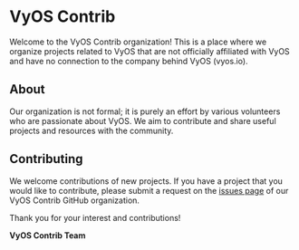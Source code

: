 # VyOS Contrib

Welcome to the VyOS Contrib organization! This is a place where we organize projects related to VyOS that are not officially affiliated with VyOS and have no connection to the company behind VyOS (vyos.io).

## About

Our organization is not formal; it is purely an effort by various volunteers who are passionate about VyOS. We aim to contribute and share useful projects and resources with the community.

## Contributing

We welcome contributions of new projects. If you have a project that you would like to contribute, please submit a request on the [issues page](https://github.com/vyos-contrib/.github/issues) of our VyOS Contrib GitHub organization.

Thank you for your interest and contributions!

**VyOS Contrib Team**
